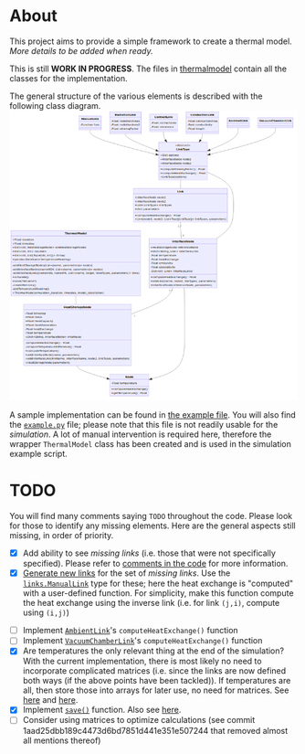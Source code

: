 # About

This project aims to provide a simple framework to create a thermal model. *More details to be added when ready.*

This is still **WORK IN PROGRESS**. The files in [thermalmodel](./thermalmodel) contain all the classes for the implementation.

The general structure of the various elements is described with the following class diagram.
![Class Diagram](./class-diagram/output.png)

A sample implementation can be found in [the example file](./example-simulation.py). You will also find the [`example.py`](./example.py) file; please note that this file is not readily usable for the *simulation*. A lot of manual intervention is required here, therefore the wrapper `ThermalModel` class has been created and is used in the simulation example script.

# TODO

You will find many comments saying `TODO` throughout the code. Please look for those to identify any missing elements. Here are the general aspects still missing, in order of priority.

- [x] Add ability to see *missing links* (i.e. those that were not specifically specified). Please refer to [comments in the code](https://github.com/niveK77pur/ISM-Thermal-Model/blob/bfc62ef3e8038fbb5293dbb1494acd61f7a60e79/thermalmodel/thermalmodel.py#L160) for more information.
- [x] [Generate new links](https://github.com/niveK77pur/ISM-Thermal-Model/blob/bfc62ef3e8038fbb5293dbb1494acd61f7a60e79/thermalmodel/thermalmodel.py#L174) for the set of *missing links*. Use the [`links.ManualLink`](https://github.com/niveK77pur/ISM-Thermal-Model/blob/bfc62ef3e8038fbb5293dbb1494acd61f7a60e79/thermalmodel/links.py#L24) type for these; here the heat exchange is "computed" with a user-defined function. For simplicity, make this function compute the heat exchange using the inverse link (i.e. for link `(j,i)`, compute using `(i,j)`)
<!-- - [ ] Make it such that the HSN first only computes the heat exchange for links that are defined. In a second pass, "compute" the heat exchange for links that were not defined (and generated by the code (i.e. they should be identifiable because they only have the `ManualLink` link type; a more robust approach would be to add an attributed indicating whether the links was generated because it was missing or not)). Suggestion: split the `computeHeatExchange()` functions into 2 subfunctions for this task. This is necessary, because you cannot get the heat exchange value of the inverse link if it was not computed yet. Alternatively, run the compute function twice: the first time it might have "missing values" for the inverse links; the second time it will fill up what is missing (but recalculate everything). -->
- [ ] Implement [`AmbientLink`](https://github.com/niveK77pur/ISM-Thermal-Model/blob/bfc62ef3e8038fbb5293dbb1494acd61f7a60e79/thermalmodel/links.py#L90)'s `computeHeatExchange()` function
- [ ] Implement [`VacuumChamberLink`](https://github.com/niveK77pur/ISM-Thermal-Model/blob/bfc62ef3e8038fbb5293dbb1494acd61f7a60e79/thermalmodel/links.py#L100)'s `computeHeatExchange()` function
- [x] Are temperatures the only relevant thing at the end of the simulation? With the current implementation, there is most likely no need to incorporate complicated matrices (i.e. since the links are now defined both ways (if the above points have been tackled)). If temperatures are all, then store those into arrays for later use, no need for matrices. See [here](https://github.com/niveK77pur/ISM-Thermal-Model/blob/bfc62ef3e8038fbb5293dbb1494acd61f7a60e79/thermalmodel/thermalmodel.py#L120) and [here](https://github.com/niveK77pur/ISM-Thermal-Model/blob/bfc62ef3e8038fbb5293dbb1494acd61f7a60e79/thermalmodel/thermalmodel.py#L199).
- [x] Implement [`save()`](https://github.com/niveK77pur/ISM-Thermal-Model/blob/bfc62ef3e8038fbb5293dbb1494acd61f7a60e79/thermalmodel/thermalmodel.py#L203) function. Also see [here](https://github.com/niveK77pur/ISM-Thermal-Model/blob/bfc62ef3e8038fbb5293dbb1494acd61f7a60e79/example-simulation.py#L125).
- [ ] Consider using matrices to optimize calculations (see commit 1aad25dbb189c4473d6bd7851d441e351e507244 that removed almost all mentions thereof)
